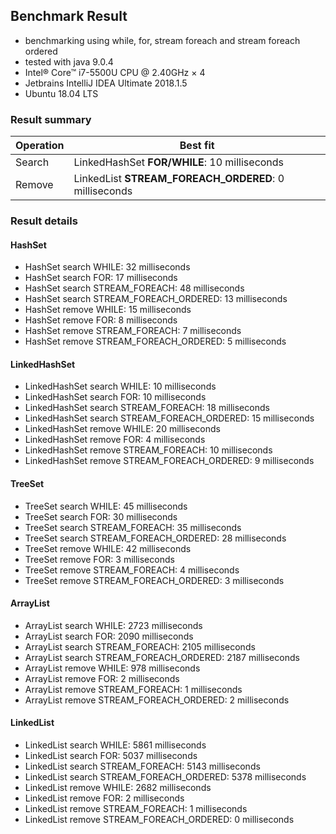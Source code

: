 ## Benchmark Result
- benchmarking using while, for, stream foreach and stream foreach ordered
 - tested with java 9.0.4
 - Intel® Core™ i7-5500U CPU @ 2.40GHz × 4
 - Jetbrains IntelliJ IDEA Ultimate 2018.1.5
 - Ubuntu 18.04 LTS
### Result summary

| Operation  | Best fit |
| ------------- | ------------- |
| Search  | LinkedHashSet **FOR/WHILE**: 10 milliseconds |
| Remove | LinkedList **STREAM_FOREACH_ORDERED**: 0 milliseconds|



### Result details
#### HashSet
 - HashSet search WHILE: 32 milliseconds
 - HashSet search FOR: 17 milliseconds
 - HashSet search STREAM_FOREACH: 48 milliseconds
 - HashSet search STREAM_FOREACH_ORDERED: 13 milliseconds
 - HashSet remove WHILE: 15 milliseconds
 - HashSet remove FOR: 8 milliseconds
 - HashSet remove STREAM_FOREACH: 7 milliseconds
 - HashSet remove STREAM_FOREACH_ORDERED: 5 milliseconds

#### LinkedHashSet
 - LinkedHashSet search WHILE: 10 milliseconds
 - LinkedHashSet search FOR: 10 milliseconds
 - LinkedHashSet search STREAM_FOREACH: 18 milliseconds
 - LinkedHashSet search STREAM_FOREACH_ORDERED: 15 milliseconds
 - LinkedHashSet remove WHILE: 20 milliseconds
 - LinkedHashSet remove FOR: 4 milliseconds
 - LinkedHashSet remove STREAM_FOREACH: 10 milliseconds
 - LinkedHashSet remove STREAM_FOREACH_ORDERED: 9 milliseconds

#### TreeSet
 - TreeSet search WHILE: 45 milliseconds
 - TreeSet search FOR: 30 milliseconds
 - TreeSet search STREAM_FOREACH: 35 milliseconds
 - TreeSet search STREAM_FOREACH_ORDERED: 28 milliseconds
 - TreeSet remove WHILE: 42 milliseconds
 - TreeSet remove FOR: 3 milliseconds
 - TreeSet remove STREAM_FOREACH: 4 milliseconds
 - TreeSet remove STREAM_FOREACH_ORDERED: 3 milliseconds

#### ArrayList
 - ArrayList search WHILE: 2723 milliseconds
 - ArrayList search FOR: 2090 milliseconds
 - ArrayList search STREAM_FOREACH: 2105 milliseconds
 - ArrayList search STREAM_FOREACH_ORDERED: 2187 milliseconds
 - ArrayList remove WHILE: 978 milliseconds
 - ArrayList remove FOR: 2 milliseconds
 - ArrayList remove STREAM_FOREACH: 1 milliseconds
 - ArrayList remove STREAM_FOREACH_ORDERED: 2 milliseconds

#### LinkedList
 - LinkedList search WHILE: 5861 milliseconds
 - LinkedList search FOR: 5037 milliseconds
 - LinkedList search STREAM_FOREACH: 5143 milliseconds
 - LinkedList search STREAM_FOREACH_ORDERED: 5378 milliseconds
 - LinkedList remove WHILE: 2682 milliseconds
 - LinkedList remove FOR: 2 milliseconds
 - LinkedList remove STREAM_FOREACH: 1 milliseconds
 - LinkedList remove STREAM_FOREACH_ORDERED: 0 milliseconds

